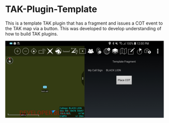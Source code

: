 # TAK-Plugin-Template


This is a template TAK plugin that has a fragment and issues a COT event to the TAK map via a button. This was developed to develop understanding of how to build TAK plugins.


![Alt text](/Screenshot_20200811-120013_ATAK.jpg?raw=true "Template Plugin")

